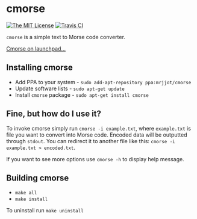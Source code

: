 # cmorse
[![The MIT License](https://img.shields.io/badge/license-MIT-orange.svg?style=flat-square)](http://opensource.org/licenses/MIT)
[![Travis CI](https://img.shields.io/travis/Jacajack/cmorse.svg?style=flat-square)](https://travis-ci.org/Jacajack/cmorse)

`cmorse` is a simple text to Morse code converter.

[Cmorse on launchpad...](https://launchpad.net/cmorse)

## Installing cmorse
 - Add PPA to your system - `sudo add-apt-repository ppa:mrjjot/cmorse`
 - Update software lists - `sudo apt-get update`
 - Install `cmorse` package - `sudo apt-get install cmorse`


## Fine, but how do I use it?
To invoke cmorse simply run `cmorse -i example.txt`, where `example.txt` is file you want to convert into Morse code.
Encoded data will be outputted through `stdout`. You can redirect it to another file like this: `cmorse -i example.txt > encoded.txt`.

If you want to see more options use `cmorse -h` to display help message.

## Building cmorse
 - `make all`
 - `make install`

To uninstall run `make uninstall`
